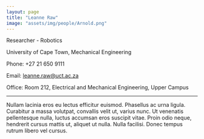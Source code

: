 ```yaml
---
layout: page
title: "Leanne Raw"
image: "assets/img/people/Arnold.png"
---
```


Researcher - Robotics

University of Cape Town, Mechanical Engineering

Phone: +27 21 650 9111

Email: leanne.raw@uct.ac.za

Office: Room 212, Electrical and Mechanical Engineering, Upper Campus

---

Nullam lacinia eros eu lectus efficitur euismod. Phasellus ac urna ligula. Curabitur a massa volutpat, convallis velit ut, varius nunc. Ut venenatis pellentesque nulla, luctus accumsan eros suscipit vitae. Proin odio neque, hendrerit cursus mattis ut, aliquet ut nulla. Nulla facilisi. Donec tempus rutrum libero vel cursus.
